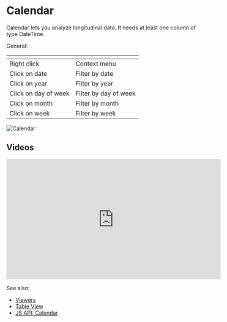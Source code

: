<!-- TITLE: Calendar -->
<!-- SUBTITLE: -->

# Calendar

Calendar lets you analyze longitudinal data. It needs at least one column of type DateTime.

General:

| []()                 |                       |
|----------------------|-----------------------|
| Right click          | Context menu          |
| Click on date        | Filter by date        |
| Click on year        | Filter by year        |
| Click on day of week | Filter by day of week |
| Click on month       | Filter by month       |
| Click on week        | Filter by week        |

![Calendar](../../uploads/viewers/calendar.png "Calendar") 

## Videos

<iframe width="560" height="315" src="https://www.youtube.com/embed/7MBXWzdC0-I?start=2920" frameborder="0" allow="accelerometer; autoplay; clipboard-write; encrypted-media; gyroscope; picture-in-picture" allowfullscreen></iframe>

See also: 
  
  * [Viewers](../viewers.md)
  * [Table View](../../overview/table-view.md)
  * [JS API: Calendar](https://public.datagrok.ai/js/samples/ui/viewers/calendar)